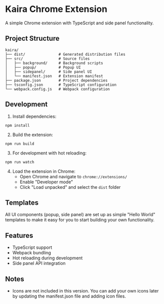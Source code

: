 # Kaira Chrome Extension

A simple Chrome extension with TypeScript and side panel functionality.

## Project Structure

```
kaira/
├── dist/               # Generated distribution files
├── src/                # Source files
│   ├── background/     # Background scripts
│   ├── popup/          # Popup UI
│   ├── sidepanel/      # Side panel UI
│   └── manifest.json   # Extension manifest
├── package.json        # Project dependencies
├── tsconfig.json       # TypeScript configuration
└── webpack.config.js   # Webpack configuration
```

## Development

1. Install dependencies:
```
npm install
```

2. Build the extension:
```
npm run build
```

3. For development with hot reloading:
```
npm run watch
```

4. Load the extension in Chrome:
   - Open Chrome and navigate to `chrome://extensions/`
   - Enable "Developer mode"
   - Click "Load unpacked" and select the `dist` folder

## Templates

All UI components (popup, side panel) are set up as simple "Hello World" templates to make it easy for you to start building your own functionality.

## Features

- TypeScript support
- Webpack bundling
- Hot reloading during development
- Side panel API integration

## Notes

- Icons are not included in this version. You can add your own icons later by updating the manifest.json file and adding icon files. 